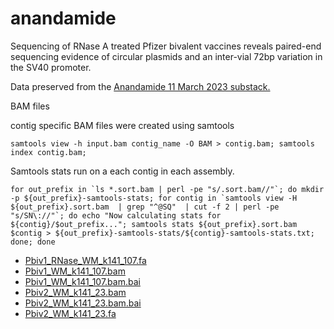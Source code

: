 # anandamide
Sequencing of RNase A treated Pfizer bivalent vaccines reveals paired-end sequencing evidence of circular plasmids and an inter-vial 72bp variation in the SV40 promoter.

Data preserved from the [Anandamide 11 March 2023 substack.](https://anandamide.substack.com/p/sequencing-of-rnase-a-treated-pfizer)

BAM files

contig specific BAM files were created using samtools

```
samtools view -h input.bam contig_name -O BAM > contig.bam; samtools index contig.bam;
```

Samtools stats run on a each contig in each assembly.

```
for out_prefix in `ls *.sort.bam | perl -pe "s/.sort.bam//"`; do mkdir -p ${out_prefix}-samtools-stats; for contig in `samtools view -H ${out_prefix}.sort.bam  | grep "^@SQ"  | cut -f 2 | perl -pe "s/SN\://"`; do echo "Now calculating stats for ${contig}/$out_prefix..."; samtools stats ${out_prefix}.sort.bam $contig > ${out_prefix}-samtools-stats/${contig}-samtools-stats.txt; done; done
```

* [Pbiv1_RNase_WM_k141_107.fa](../master/Pbiv1_RNase_WM_k141_107.fa)
* [Pbiv1_WM_k141_107.bam](../master/Pbiv1_WM_k141_107.bam)
* [Pbiv1_WM_k141_107.bam.bai](../master/Pbiv1_WM_k141_107.bam.bai)
* [Pbiv2_WM_k141_23.bam](../master/Pbiv2_WM_k141_23.bam)
* [Pbiv2_WM_k141_23.bam.bai](../master/Pbiv2_WM_k141_23.bam.bai)
* [Pbiv2_WM_k141_23.fa](../master/Pbiv2_WM_k141_23.fa)

